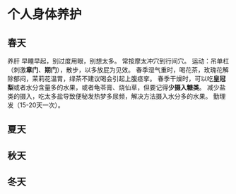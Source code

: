 # **个人身体养护**
## **春天**
养肝 早睡早起，别过度用眼，别想太多。
常按摩太冲穴到行间穴。
运动：吊单杠（刺激**章门**、**期门**），散步，以多放屁为见效。
春季湿气重时，喝花茶，玫瑰花解除郁闷，茉莉花温胃，绿茶不建议喝会引起上腹痉挛。
春季干燥时，可以吃**皇冠梨**或者水分含量多的水果，或者龟苓膏、烧仙草，但要记得**少摄入糖类**。
减少盐类的摄入，吃太多盐导致便秘发热梦多尿频，解决方法摄入水分多的水果。
勤理发（15-20天一次）。


## **夏天**
## **秋天**
## **冬天**